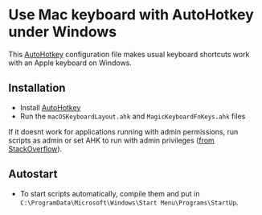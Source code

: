 Use Mac keyboard with AutoHotkey under Windows
==============================================

This [AutoHotkey](https://www.autohotkey.com/) configuration file makes usual keyboard shortcuts work with an Apple keyboard on Windows.

Installation
------------

- Install [AutoHotkey](https://www.autohotkey.com/) 
- Run the `macOSKeyboardLayout.ahk` and `MagicKeyboardFnKeys.ahk` files

If it doesnt work for applications running with admin permissions, run scripts as admin or set AHK to run with admin privileges ([from StackOverflow](https://stackoverflow.com/a/8457852/723769)). 

Autostart
------------
- To start scripts automatically, compile them and put in `C:\ProgramData\Microsoft\Windows\Start Menu\Programs\StartUp`.
